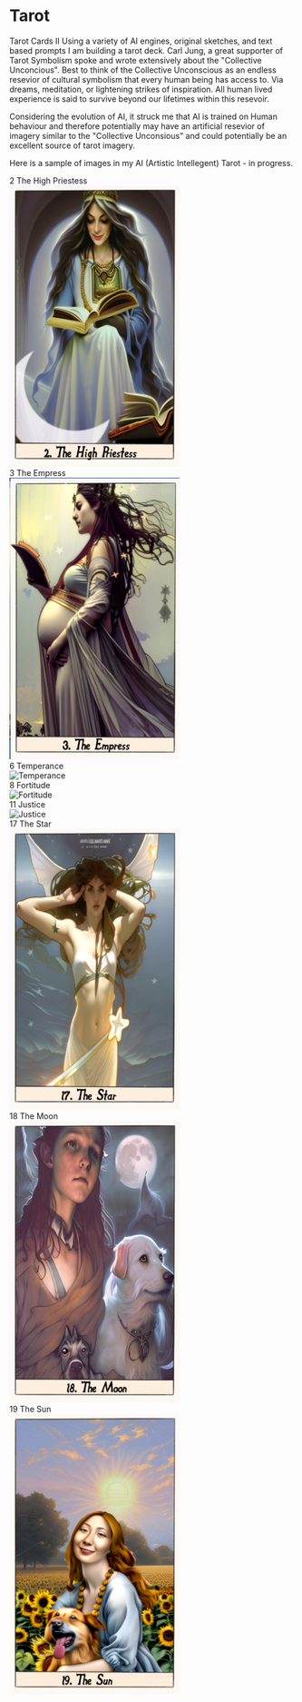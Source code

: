 # Tarot
Tarot Cards II
Using a variety of AI engines, original sketches, and text based prompts I am building a tarot deck.
Carl Jung, a great supporter of Tarot Symbolism spoke and wrote extensively about the "Collective Unconcious".
Best to think of the Collective Unconscious as an endless resevior of cultural symbolism that every human being has access to. Via dreams, meditation, or lightening strikes of inspiration.  All human lived experience is said to survive beyond our lifetimes within this resevoir.

Considering the evolution of AI, it struck me that AI is trained on Human behaviour and therefore potentially may have an artificial resevior of imagery similar to the "Collective Unconsious" and could potentially be an excellent source of tarot imagery.

Here is a sample of images in my AI (Artistic Intellegent) Tarot - in progress.

2 The High Priestess <br> <img src="https://github.com/slaing77/Tarot/blob/main/2_The_high_Priestess.jpg" alt="The High Priestess" style="width:300px;"/><br>
3 The Empress <br> <img src="https://github.com/slaing77/Tarot/blob/main/3_The_Empress.jpg" alt="The Empress" style="width:300px;"/><br>
6 Temperance <br> <img src="https://github.com/slaing77/Tarot/blob/main/6.%20Temperance.png" alt="Temperance" style="width:300px;"/><br>
8 Fortitude <br> <img src="https://github.com/slaing77/Tarot/blob/main/8_Fortitude.png" alt="Fortitude" style="width:300px;"/><br>
11 Justice <br> <img src="https://github.com/slaing77/Tarot/blob/main/11_Justice.png" alt="Justice" style="width:300px;"/><br>
17 The Star <br> <img src="https://github.com/slaing77/Tarot/blob/main/17_The_Star.JPG" alt="The Star" style="width:300px;"/><br>
18 The Moon <br> <img src="https://github.com/slaing77/Tarot/blob/main/18_The_Moon.jpg" alt="The Moon" style="width:300px;"/><br>
19 The Sun <br> <img src="https://github.com/slaing77/Tarot/blob/main/19_The_Sun.JPG" alt="The Sun" style="width:300px;"/><br>



